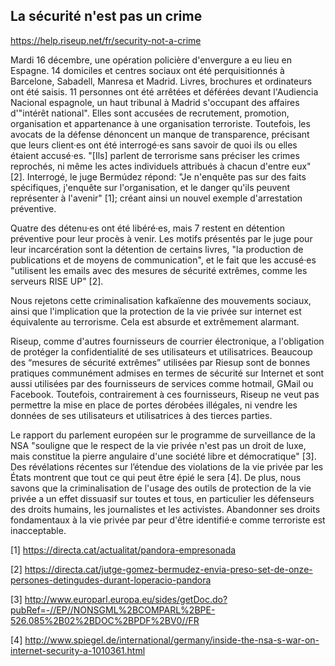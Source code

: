## La sécurité n'est pas un crime

https://help.riseup.net/fr/security-not-a-crime

Mardi 16 décembre, une opération policière d'envergure a eu lieu en Espagne. 14 domiciles et centres sociaux ont été perquisitionnés à Barcelone, Sabadell, Manresa et Madrid. Livres, brochures et ordinateurs ont été saisis. 11 personnes ont été arrêtées et déférées devant l'Audiencia Nacional espagnole, un haut tribunal à Madrid s'occupant des affaires d'"intérêt national". Elles sont accusées de recrutement, promotion, organisation et appartenance à une organisation terroriste. Toutefois, les avocats de la défense dénoncent un manque de transparence, précisant que leurs client·es ont été interrogé·es sans savoir de quoi ils ou elles étaient accusé·es. "[Ils] parlent de terrorisme sans préciser les crimes reprochés, ni même les actes individuels attribués à chacun d'entre eux" [2]. Interrogé, le juge Bermúdez répond: "Je n'enquête pas sur des faits spécifiques, j'enquête sur l'organisation, et le danger qu'ils peuvent représenter à l'avenir" [1]; créant ainsi un nouvel exemple d'arrestation préventive.

Quatre des détenu·es ont été libéré·es, mais 7 restent en détention préventive pour leur procès à venir. Les motifs présentés par le juge pour leur incarcération sont la détention de certains livres, "la production de publications et de moyens de communication", et le fait que les accusé·es "utilisent les emails avec des mesures de sécurité extrêmes, comme les serveurs RISE UP" [2].

Nous rejetons cette criminalisation kafkaïenne des mouvements sociaux, ainsi que l'implication que la protection de la vie privée sur internet est équivalente au terrorisme. Cela est absurde et extrêmement alarmant.

Riseup, comme d'autres fournisseurs de courrier électronique, a l'obligation de protéger la confidentialité de ses utilisateurs et utilisatrices. Beaucoup des “mesures de sécurité extrêmes” utilisées par Riesup sont de bonnes pratiques communément admises en termes de sécurité sur Internet et sont aussi utilisées par des fournisseurs de services comme hotmail, GMail ou Facebook. Toutefois, contrairement à ces fournisseurs, Riseup ne veut pas permettre la mise en place de portes dérobées illégales, ni vendre les données de ses utilisateurs et utilisatrices à des tierces parties.

Le rapport du parlement européen sur le programme de surveillance de la NSA "souligne que le respect de la vie privée n'est pas un droit de luxe, mais constitue la pierre angulaire d'une société libre et démocratique" [3]. Des révélations récentes sur l’étendue des violations de la vie privée par les États montrent que tout ce qui peut être épié le sera [4]. De plus, nous savons que la criminalisation de l'usage des outils de protection de la vie privée a un effet dissuasif sur toutes et tous, en particulier les défenseurs des droits humains, les journalistes et les activistes. Abandonner ses droits fondamentaux à la vie privée par peur d'être identifié·e comme terroriste est inacceptable.

[1] https://directa.cat/actualitat/pandora-empresonada

[2] https://directa.cat/jutge-gomez-bermudez-envia-preso-set-de-onze-persones-detingudes-durant-loperacio-pandora

[3] http://www.europarl.europa.eu/sides/getDoc.do?pubRef=-//EP//NONSGML%2BCOMPARL%2BPE-526.085%2B02%2BDOC%2BPDF%2BV0//FR

[4] http://www.spiegel.de/international/germany/inside-the-nsa-s-war-on-internet-security-a-1010361.html
